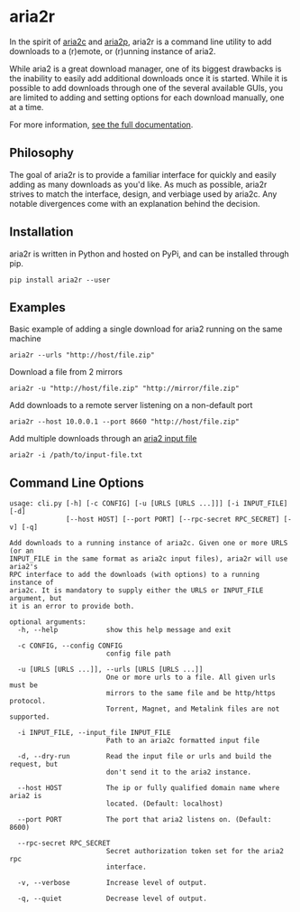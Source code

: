 aria2r
==========

In the spirit of [aria2c][1] and [aria2p][2], aria2r is a command line utility to add downloads to a (r)emote, or (r)unning instance of aria2.

While aria2 is a great download manager, one of its biggest drawbacks is the inability to easily add additional downloads once it is started. While it is possible to add downloads through one of the several available GUIs, you are limited to adding and setting options for each download manually, one at a time.

For more information, [see the full documentation][4].


## Philosophy

The goal of aria2r is to provide a familiar interface for quickly and easily adding as many downloads as you'd like. As much as possible, aria2r strives to match the interface, design, and verbiage used by aria2c. Any notable divergences come with an explanation behind the decision.


## Installation

aria2r is written in Python and hosted on PyPi, and can be installed through pip.

	pip install aria2r --user


## Examples

Basic example of adding a single download for aria2 running on the same machine

	aria2r --urls "http://host/file.zip"


Download a file from 2 mirrors

	aria2r -u "http://host/file.zip" "http://mirror/file.zip"


Add downloads to a remote server listening on a non-default port

	aria2r --host 10.0.0.1 --port 8660 "http://host/file.zip"

Add multiple downloads through an [aria2 input file](https://aria2.github.io/manual/en/html/aria2c.html#input-file)

	aria2r -i /path/to/input-file.txt

## Command Line Options

	usage: cli.py [-h] [-c CONFIG] [-u [URLS [URLS ...]]] [-i INPUT_FILE] [-d]
	              [--host HOST] [--port PORT] [--rpc-secret RPC_SECRET] [-v] [-q]

	Add downloads to a running instance of aria2c. Given one or more URLS (or an
	INPUT_FILE in the same format as aria2c input files), aria2r will use aria2's
	RPC interface to add the downloads (with options) to a running instance of
	aria2c. It is mandatory to supply either the URLS or INPUT_FILE argument, but
	it is an error to provide both.

	optional arguments:
	  -h, --help            show this help message and exit

	  -c CONFIG, --config CONFIG
	                        config file path

	  -u [URLS [URLS ...]], --urls [URLS [URLS ...]]
	                        One or more urls to a file. All given urls must be
	                        mirrors to the same file and be http/https protocol.
	                        Torrent, Magnet, and Metalink files are not supported.

	  -i INPUT_FILE, --input_file INPUT_FILE
	                        Path to an aria2c formatted input file

	  -d, --dry-run         Read the input file or urls and build the request, but
	                        don't send it to the aria2 instance.

	  --host HOST           The ip or fully qualified domain name where aria2 is
	                        located. (Default: localhost)

	  --port PORT           The port that aria2 listens on. (Default: 8600)

	  --rpc-secret RPC_SECRET
	                        Secret authorization token set for the aria2 rpc
	                        interface.

	  -v, --verbose         Increase level of output.

	  -q, --quiet           Decrease level of output.


[1]: https://aria2.github.io/
[2]: https://github.com/pawamoy/aria2p
[4]: https://aria2r.readthedocs.io/en/latest/
